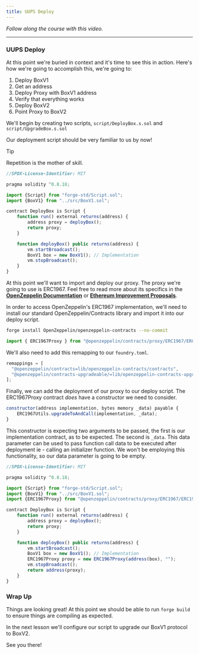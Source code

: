 ```yaml
---
title: UUPS Deploy
---
```


_Follow along the course with this video._

---

### UUPS Deploy

At this point we're buried in context and it's time to see this in action. Here's how we're going to accomplish this, we're going to:

1. Deploy BoxV1
2. Get an address
3. Deploy Proxy with BoxV1 address
4. Verify that everything works
5. Deploy BoxV2
6. Point Proxy to BoxV2

We'll begin by creating two scripts, `script/DeployBox.s.sol` and `script/UpgradeBox.s.sol`

Our deployment script should be very familiar to us by now!

> [!TIP]
> Repetition is the mother of skill.

```js
//SPDX-License-Identifier: MIT

pragma solidity ^0.8.18;

import {Script} from "forge-std/Script.sol";
import {BoxV1} from "../src/BoxV1.sol";

contract DeployBox is Script {
    function run() external returns(address) {
        address proxy = deployBox();
        return proxy;
    }

    function deployBox() public returns(address) {
        vm.startBroadcast();
        BoxV1 box = new BoxV1(); // Implementation
        vm.stopBroadcast();
    }
}
```

At this point we'll want to import and deploy our proxy. The proxy we're going to use is ERC1967. Feel free to read more about its specifics in the [**OpenZeppelin Documentation**](https://docs.openzeppelin.com/contracts/4.x/api/proxy) or [**Ethereum Improvement Proposals**](https://eips.ethereum.org/EIPS/eip-1967).

In order to access OpenZeppelin's ERC1967 implementation, we'll need to install our standard OpenZeppelin/Contracts library and import it into our deploy script.

```bash
forge install OpenZeppelin/openzeppelin-contracts --no-commit
```

```js
import { ERC1967Proxy } from "@openzeppelin/contracts/proxy/ERC1967/ERC1967Proxy.sol";
```

We'll also need to add this remapping to our `foundry.toml`.

```js
remappings = [
  "@openzeppelin/contracts=lib/openzeppelin-contracts/contracts",
  "@openzeppelin/contracts-upgradeable/=lib/openzeppelin-contracts-upgradeable/contracts",
];
```

Finally, we can add the deployment of our proxy to our deploy script. The ERC1967Proxy contract _does_ have a constructor we need to consider.

```js
constructor(address implementation, bytes memory _data) payable {
    ERC1967Utils.upgradeToAndCall(implementation, _data);
}
```

This constructor is expecting two arguments to be passed, the first is our implementation contract, as to be expected. The second is `_data`. This data parameter can be used to pass function call data to be executed after deployment ie - calling an initializer function. We won't be employing this functionality, so our data parameter is going to be empty.

```js
//SPDX-License-Identifier: MIT

pragma solidity ^0.8.18;

import {Script} from "forge-std/Script.sol";
import {BoxV1} from "../src/BoxV1.sol";
import {ERC1967Proxy} from "@openzeppelin/contracts/proxy/ERC1967/ERC1967Proxy.sol";

contract DeployBox is Script {
    function run() external returns(address) {
        address proxy = deployBox();
        return proxy;
    }

    function deployBox() public returns(address) {
        vm.startBroadcast();
        BoxV1 box = new BoxV1(); // Implementation
        ERC1967Proxy proxy = new ERC1967Proxy(address(box), "");
        vm.stopBroadcast();
        return address(proxy);
    }
}
```

### Wrap Up

Things are looking great! At this point we should be able to run `forge build` to ensure things are compiling as expected.

In the next lesson we'll configure our script to upgrade our BoxV1 protocol to BoxV2.

See you there!
